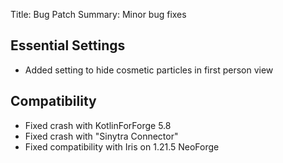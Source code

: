 Title: Bug Patch
Summary: Minor bug fixes

## Essential Settings
- Added setting to hide cosmetic particles in first person view

## Compatibility
- Fixed crash with KotlinForForge 5.8
- Fixed crash with "Sinytra Connector"
- Fixed compatibility with Iris on 1.21.5 NeoForge
